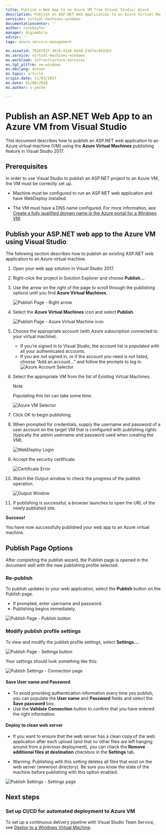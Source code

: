 ```yaml
---
title: Publish a Web App to an Azure VM from Visual Studio| Azure
description: Publish an ASP.NET Web Application to an Azure Virtual Machine from Visual Studio
services: virtual-machines-windows
documentationcenter: ''
author: rockboyfor
manager: digimobile
editor: ''
tags: azure-service-management

ms.assetid: 70267837-3629-41e0-bb58-2167ac4932b3
ms.service: virtual-machines-windows
ms.workload: infrastructure-services
ms.tgt_pltfrm: vm-windows
ms.devlang: dotnet
ms.topic: article
origin.date: 11/03/2017
ms.date: 01/08/2018
ms.author: v-yeche

---
```

# Publish an ASP.NET Web App to an Azure VM from Visual Studio

This document describes how to publish an ASP.NET web application to an Azure virtual machine (VM) using the **Azure Virtual Machines** publishing feature in Visual Studio 2017.  

## Prerequisites
In order to use Visual Studio to publish an ASP.NET project to an Azure VM, the VM must be correctly set up.

- Machine must be configured to run an ASP.NET web application and have WebDeploy installed.

- The VM must have a DNS name configured. For more information, see [Create a fully qualified domain name in the Azure portal for a Windows VM](portal-create-fqdn.md).

## Publish your ASP.NET web app to the Azure VM using Visual Studio
The following section describes how to publish an existing ASP.NET web application to an Azure virtual machine.

1. Open your web app solution in Visual Studio 2017.
2. Right-click the project in Solution Explorer and choose **Publish...**
3. Use the arrow on the right of the page to scroll through the publishing options until you find **Azure Virtual Machines**.  

   ![Publish Page - Right arrow]

4. Select the **Azure Virtual Machines** icon and select **Publish**.

   ![Publish Page - Azure Virtual Machine icon]

5. Choose the appropriate account (with Azure subscription connected to your virtual machine).  
   - If you're signed in to Visual Studio, the account list is populated with all your authenticated accounts.  
   - If you are not signed in, or if the account you need is not listed, choose "Add an account..." and follow the prompts to log in.  
   ![Azure Account Selector]  

6. Select the appropriate VM from the list of Existing Virtual Machines.

   > [!Note]
   > Populating this list can take some time.

   ![Azure VM Selector]

7. Click OK to begin publishing.

8. When prompted for credentials, supply the username and password of a user account on the target VM that is configured with publishing rights (typically the admin username and password used when creating the VM).  

   ![WebDeploy Login]

9. Accept the security certificate.

   ![Certificate Error]

10. Watch the Output window to check the progress of the publish operation.

    ![Output Window]

11. If publishing is successful, a browser launches to open the URL of the newly published site.

**Success!**

You have now successfully published your web app to an Azure virtual machine.

## Publish Page Options

After completing the publish wizard, the Publish page is opened in the document well with the new publishing profile selected.

### Re-publish

To publish updates to your web application, select the **Publish** button on the Publish page.  
- If prompted, enter username and password.  
- Publishing begins immediately.

![Publish Page - Publish button]

### Modify publish profile settings

To view and modify the publish profile settings, select **Settings...**.  

![Publish Page - Settings button]

Your settings should look something like this:  

![Publish Settings - Connection page]

#### Save User name and Password
- To avoid providing authentication information every time you publish, you can populate the **User name** and **Password** fields and select the **Save password** box.
- Use the **Validate Connection** button to confirm that you have entered the right information.

#### Deploy to clean web server

- If you want to ensure that the web server has a clean copy of the web application after each upload (and that no other files are left hanging around from a previous deployment), you can check the **Remove additional files at destination** checkbox in the **Settings** tab.

- Warning: Publishing with this setting deletes all files that exist on the web server (wwwroot directory). Be sure you know the state of the machine before publishing with this option enabled. 

![Publish Settings - Settings page]

## Next steps

### Set up CI/CD for automated deployment to Azure VM

To set up a continuous delivery pipeline with Visual Studio Team Service, see [Deploy to a Windows Virtual Machine](https://docs.microsoft.com/zh-cn/vsts/build-release/apps/cd/deploy-webdeploy-iis-deploygroups).

<!-- THE FOLLOWING ARCHOR IS NOT AVAILABLE -->
[VM Overview - DNS Name]: ../../../includes/media/publish-web-app-from-visual-studio/VMOverviewDNSName.png
[IP Address Config - DNS Name]: ../../../includes/media/publish-web-app-from-visual-studio/IPAddressConfigDNSName.png
[VM Overview - DNS Configured]: ../../../includes/media/publish-web-app-from-visual-studio/VMOverviewDNSConfigured.png
[Publish Page - Right arrow]: ../../../includes/media/publish-web-app-from-visual-studio/PublishPageRightArrow.png
[Publish Page - Azure Virtual Machine icon]: ../../../includes/media/publish-web-app-from-visual-studio/PublishPageMicrosoftAzureVirtualMachineIcon.png
[Azure Account Selector]: ../../../includes/media/publish-web-app-from-visual-studio/ChooseVM-SelectAccount.png
[Azure VM Selector]: ../../../includes/media/publish-web-app-from-visual-studio/ChooseVM-SelectVM.png
[WebDeploy Login]: ../../../includes/media/publish-web-app-from-visual-studio/WebDeployLogin.png
[Certificate Error]: ../../../includes/media/publish-web-app-from-visual-studio/CertificateError.png
[Output Window]: ../../../includes/media/publish-web-app-from-visual-studio/OutputWindow.png
[Publish Page - Publish button]: ../../../includes/media/publish-web-app-from-visual-studio/PublishPagePublishButton.png
[Publish Page - Settings button]: ../../../includes/media/publish-web-app-from-visual-studio/PublishPageSettingsButton.png
[Publish Settings - Connection page]: ../../../includes/media/publish-web-app-from-visual-studio/PublishSettingsConnectionPage.png
[Publish Settings - Settings page]: ../../../includes/media/publish-web-app-from-visual-studio/PublishSettingsSettingsPage.png
<!--Update_Description: new articles on publish web app from visual studio -->
<!--ms.date: 01/08/2018-->